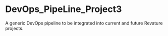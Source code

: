 # DevOps_PipeLine_Project3
A generic DevOps pipeline to be integrated into current and future Revature projects.
